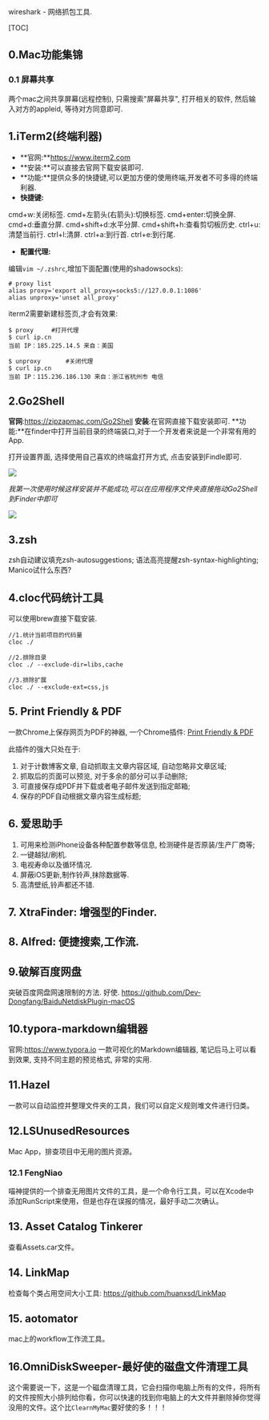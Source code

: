 wireshark - 网络抓包工具.

[TOC]

## 0.Mac功能集锦
### 0.1 屏幕共享
两个mac之间共享屏幕(远程控制), 只需搜索"屏幕共享", 打开相关的软件, 然后输入对方的appleid, 等待对方同意即可.

## 1.iTerm2(终端利器)
* **官网:**https://www.iterm2.com
* **安装:**可以直接去官网下载安装即可.
* **功能:**提供众多的快捷键,可以更加方便的使用终端,开发者不可多得的终端利器.
* **快捷键:**

cmd+w:关闭标签.
cmd+左箭头(右箭头):切换标签.
cmd+enter:切换全屏.
cmd+d:垂直分屏.
cmd+shift+d:水平分屏.
cmd+shift+h:查看剪切板历史.
ctrl+u:清楚当前行.
ctrl+l:清屏.
ctrl+a:到行首.
ctrl+e:到行尾.

* **配置代理:**

编辑`vim ~/.zshrc`,增加下面配置(使用的shadowsocks):
```
# proxy list
alias proxy='export all_proxy=socks5://127.0.0.1:1086'
alias unproxy='unset all_proxy'
```

iterm2需要新建标签页,才会有效果:

```
$ proxy		#打开代理
$ curl ip.cn
当前 IP：185.225.14.5 来自：美国

$ unproxy		#关闭代理
$ curl ip.cn
当前 IP：115.236.186.130 来自：浙江省杭州市 电信
```


## 2.Go2Shell
**官网**:https://zipzapmac.com/Go2Shell
**安装**:在官网直接下载安装即可.
**功能:**在finder中打开当前目录的终端装口,对于一个开发者来说是一个非常有用的App.

打开设置界面, 选择使用自己喜欢的终端盒打开方式, 点击安装到Findle即可. 

![](http://7xv47b.com1.z0.glb.clouddn.com/18-10-22/35190341.jpg)

*我第一次使用时候这样安装并不能成功,可以在应用程序文件夹直接拖动Go2Shell到Finder中即可*

![](http://7xv47b.com1.z0.glb.clouddn.com/18-10-22/18978490.jpg)

## 3.zsh



zsh自动建议填充zsh-autosuggestions; 语法高亮提醒zsh-syntax-highlighting; 
Manico试什么东西?


## 4.cloc代码统计工具
可以使用brew直接下载安装.

```
//1.统计当前项目的代码量
cloc ./

//2.排除目录
cloc ./ --exclude-dir=libs,cache

//3.排除扩展
cloc ./ --exclude-ext=css,js
```

## 5. Print Friendly & PDF
一款Chrome上保存网页为PDF的神器, 一个Chrome插件: [Print Friendly & PDF](https://chrome.google.com/webstore/detail/print-friendly-pdf/ohlencieiipommannpdfcmfdpjjmeolj?hl=zh-CN)

此插件的强大只处在于:

1. 对于计数博客文章, 自动抓取主文章内容区域, 自动忽略非文章区域;
2. 抓取后的页面可以预览, 对于多余的部分可以手动删除;
3. 可直接保存成PDF并下载或者电子邮件发送到指定邮箱;
4. 保存的PDF自动根据文章内容生成标题;

## 6. 爱思助手
1. 可用来检测iPhone设备各种配置参数等信息, 检测硬件是否原装/生产厂商等;
2. 一键越狱/刷机. 
3. 电视寿命以及循环情况.
4. 屏蔽iOS更新,制作铃声,抹除数据等.
5. 高清壁纸,铃声都还不错.

## 7. XtraFinder: 增强型的Finder.


## 8. Alfred: 便捷搜索,工作流.


## 9.破解百度网盘
突破百度网盘网速限制的方法. 好使.
https://github.com/Dev-Dongfang/BaiduNetdiskPlugin-macOS

## 10.typora-markdown编辑器
官网:https://www.typora.io 
一款可视化的Markdown编辑器, 笔记后马上可以看到效果, 支持不同主题的预览格式, 非常的实用.

## 11.Hazel 

一款可以自动监控并整理文件夹的工具，我们可以自定义规则堆文件进行归类。

## 12.LSUnusedResources

Mac App，排查项目中无用的图片资源。

### 12.1 FengNiao

喵神提供的一个排查无用图片文件的工具，是一个命令行工具，可以在Xcode中添加RunScript来使用，但是也存在误报的情况，最好手动二次确认。

## 13. Asset Catalog Tinkerer

查看Assets.car文件。

## 14. LinkMap

检查每个类占用空间大小工具: https://github.com/huanxsd/LinkMap

## 15. aotomator

mac上的workflow工作流工具。

## 16.OmniDiskSweeper-最好使的磁盘文件清理工具

这个需要说一下，这是一个磁盘清理工具，它会扫描你电脑上所有的文件，将所有的文件按照大小排列给你看，你可以快速的找到你电脑上的大文件并删除掉你觉得没用的文件。这个比`ClearnMyMac`要好使的多！！！











